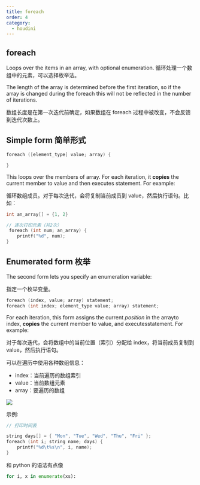 ```yaml
---
title: foreach
order: 4
category:
  - houdini
---
```


## foreach

Loops over the items in an array, with optional enumeration.
循环处理一个数组中的元素，可以选择枚举法。

The length of the array is determined before the first iteration, so if the
array is changed during the foreach this will not be reflected in the number
of iterations.

数组长度是在第一次迭代前确定，如果数组在 foreach 过程中被改变，不会反馈到迭代次数上。

## Simple form 简单形式

```c
foreach ([element_type] value; array) {

}
```

This loops over the members of array. For each iteration, it **copies** the
current member to value and then executes statement. For example:

循环数组成员。对于每次迭代，会将复制当前成员到 value，然后执行语句。比如：

```c
int an_array[] = {1, 2}

// 逐次打印元素（共2次）
 foreach (int num; an_array) {
	printf("%d", num);
}
```

## Enumerated form 枚举

The second form lets you specify an enumeration variable:

指定一个枚举变量。

```c
foreach (index, value; array) statement;
foreach (int index; element_type value; array) statement;
```

For each iteration, this form assigns the current _position_ in the arrayto
index, **copies** the current member to value, and executesstatement. For
example:

对于每次迭代，会将数组中的当前位置（索引）分配给 index，将当前成员复制到 value，然后执行语句。

可以在遍历中使用各种数组信息：

- index：当前遍历的数组索引
- value：当前数组元素
- array：要遍历的数组

![](https://cdn.yuelili.com/20220227234450.png)

示例:

```c
// 打印时间表

string days[] = { "Mon", "Tue", "Wed", "Thu", "Fri" };
foreach (int i; string name; days) {
	printf("%d\t%s\n", i, name);
}

```

和 python 的语法有点像

```python
for i, x in enumerate(xs):
```
